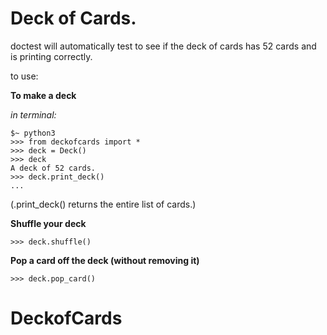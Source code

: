 
# Deck of Cards.

doctest will automatically test to see if the deck of cards has 52 cards and
is printing correctly.

to use:

**To make a deck**

*in terminal:*
   
    $~ python3
    >>> from deckofcards import *
    >>> deck = Deck()
    >>> deck
    A deck of 52 cards.
    >>> deck.print_deck()
    ...

(.print_deck() returns the entire list of cards.)


**Shuffle your deck**

    >>> deck.shuffle()

**Pop a card off the deck (without removing it)**
    
    >>> deck.pop_card()

# DeckofCards
